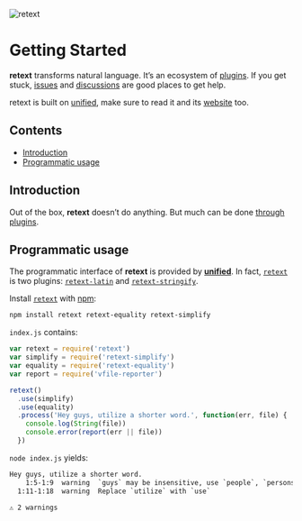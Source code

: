 ![retext][logo]

# Getting Started

**retext** transforms natural language.
It’s an ecosystem of [plugins][].
If you get stuck, [issues][] and [discussions][] are good places to get help.

retext is built on [unified][], make sure to read it and its [website][] too.

## Contents

*   [Introduction](#introduction)
*   [Programmatic usage](#programmatic-usage)

## Introduction

Out of the box, **retext** doesn’t do anything.
But much can be done [through plugins][plugins].

## Programmatic usage

The programmatic interface of **retext** is provided by [**unified**][unified].
In fact, [`retext`][api] is two plugins:
[`retext-latin`][latin] and [`retext-stringify`][stringify].

Install [`retext`][api] with [npm][]:

```bash
npm install retext retext-equality retext-simplify
```

`index.js` contains:

```js
var retext = require('retext')
var simplify = require('retext-simplify')
var equality = require('retext-equality')
var report = require('vfile-reporter')

retext()
  .use(simplify)
  .use(equality)
  .process('Hey guys, utilize a shorter word.', function(err, file) {
    console.log(String(file))
    console.error(report(err || file))
  })
```

`node index.js` yields:

```txt
Hey guys, utilize a shorter word.
    1:5-1:9  warning  `guys` may be insensitive, use `people`, `persons`, `folks` instead  gals-men  retext-equality
  1:11-1:18  warning  Replace `utilize` with `use`                                         utilize   retext-simplify

⚠ 2 warnings
```

<!-- Definitions -->

[logo]: https://raw.githubusercontent.com/retextjs/retext/3420f05/logo.svg?sanitize=true

[issues]: https://github.com/retextjs/retext/issues

[discussions]: https://github.com/retextjs/retext/discussions

[npm]: https://docs.npmjs.com/cli/install

[api]: https://github.com/retextjs/retext/tree/main/packages/retext

[plugins]: https://github.com/retextjs/retext/tree/main/doc/plugins.md

[unified]: https://github.com/unifiedjs/unified

[website]: https://unifiedjs.com

[latin]: https://github.com/retextjs/retext/tree/main/packages/retext-latin

[stringify]: https://github.com/retextjs/retext/tree/main/packages/retext-stringify
